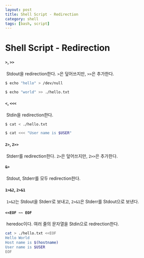 ```yaml
---
layout: post
title: Shell Script - Redirection
category: shell
tags: [bash, script]
---
```


# Shell Script - Redirection

#### `>`, `>>`

​	Stdout을 redirection한다.  `>`은 덮어쓰지만, `>>`은 추가한다.

```bash
$ echo "hello" > /dev/null

$ echo "world" >> ./hello.txt
```

#### `<`, `<<<`

​	Stdin을 redirection한다.

```bash
$ cat < ./hello.txt

$ cat <<< "User name is $USER"
```

#### `2>`, `2>>`

​	Stderr를 redirection한다. `2>`은 덮어쓰지만, `2>>`은 추가한다.

#### `&>`

​	Stdout, Stderr를 모두 redirection한다.

#### `1>&2`, `2>&1`

​	`1>&2`는 Stdout을 Stderr로 보내고, `2>&1`은 Stderr를 Stdout으로 보낸다.

#### `<<EOF ~~ EOF`

​	heredoc이다. 여러 줄의 문자열을 Stdin으로 redrection한다.

```bash
cat > ./hello.txt <<EOF
Hello World
Host name is $(hostname)
User name is $USER
EOF
```

